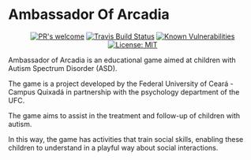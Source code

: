 # Ambassador Of Arcadia

<p align="center">
  <a href="https://github.com/gleydson/AmbassadorOfArcadia/pulls"><img src="https://img.shields.io/badge/PRs%20-welcome-brightgreen.svg" alt="PR's welcome"></a>
  <a href="https://travis-ci.org/gleydson/AmbassadorOfArcadia"><img src="https://travis-ci.org/gleydson/AmbassadorOfArcadia.svg?branch=master" alt="Travis Build Status"></a>
  <a href="https://snyk.io/test/github/gleydson/AmbassadorOfArcadia"><img src="https://snyk.io/test/github/gleydson/AmbassadorOfArcadia/badge.svg" alt="Known Vulnerabilities" data-canonical-src="https://snyk.io/test/github/gleydson/AmbassadorOfArcadia" style="max-width:100%;"/></a>
  <a href="https://opensource.org/licenses/MIT"><img src="https://img.shields.io/badge/License-MIT-yellow.svg" alt="License: MIT"></a>
</p>

Ambassador of Arcadia is an educational game aimed at children with Autism Spectrum Disorder (ASD).

The game is a project developed by the Federal University of Ceará - Campus Quixadá in partnership with the psychology department of the UFC.

The game aims to assist in the treatment and follow-up of children with autism.

In this way, the game has activities that train social skills, enabling these children to understand in a playful way about social interactions.

